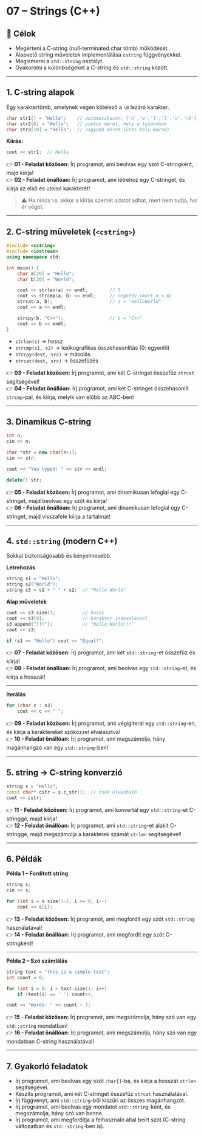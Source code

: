 # 07 – Strings (C++)

## 🎯 Célok

- Megérteni a C-string (null-terminated char tömb) működését.
- Alapvető string műveletek implementálása `cstring` függvényekkel.
- Megismerni a `std::string` osztályt.
- Gyakorolni a különbségeket a C-string és `std::string` között.

---

## 1. C-string alapok

Egy karaktertömb, amelynek végén kötelező a `\0` lezáró karakter.

```cpp
char str1[] = "Hello";    // automatikusan: {'H','e','l','l','o','\0'}
char str2[6] = "Hello";   // pontos méret, hely a lezárónak
char str3[10] = "Hello";  // nagyobb méret (üres hely marad)
```

**Kiírás:**
```cpp
cout << str1;  // Hello
```

👉 **01 - Feladat közösen:** Írj programot, ami beolvas egy szót C-stringként, majd kiírja!  
👉 **02 - Feladat önállóan:** Írj programot, ami létrehoz egy C-stringet, és kiírja az első és utolsó karakterét!

> ⚠️ Ha nincs `\0`, akkor a kiírás szemét adatot adhat, mert nem tudja, hol ér véget.

---

## 2. C-string műveletek (`<cstring>`)

```cpp
#include <cstring>
#include <iostream>
using namespace std;

int main() {
    char a[20] = "Hello";
    char b[20] = "World";

    cout << strlen(a) << endl;        // 5
    cout << strcmp(a, b) << endl;     // negatív (mert H < W)
    strcat(a, b);                     // a = "HelloWorld"
    cout << a << endl;

    strcpy(b, "C++");                 // b = "C++"
    cout << b << endl;
}
```

- `strlen(s)` → hossz
- `strcmp(s1, s2)` → lexikografikus összehasonlítás (0: egyenlő)
- `strcpy(dest, src)` → másolás
- `strcat(dest, src)` → összefűzés

👉 **03 - Feladat közösen:** Írj programot, ami két C-stringet összefűz `strcat` segítségével!  
👉 **04 - Feladat önállóan:** Írj programot, ami két C-stringet összehasonlít `strcmp`-pal, és kiírja, melyik van előbb az ABC-ben!

---

## 3. Dinamikus C-string

```cpp
int n;
cin >> n;

char *str = new char[n+1];
cin >> str;

cout << "You typed: " << str << endl;

delete[] str;
```

👉 **05 - Feladat közösen:** Írj programot, ami dinamikusan lefoglal egy C-stringet, majd beolvas egy szót és kiírja!  
👉 **06 - Feladat önállóan:** Írj programot, ami dinamikusan lefoglal egy C-stringet, majd visszafelé kiírja a tartalmát!

---

## 4. `std::string` (modern C++)

Sokkal biztonságosabb és kényelmesebb.

**Létrehozás**
```cpp
string s1 = "Hello";
string s2("World");
string s3 = s1 + " " + s2;  // "Hello World"
```

**Alap műveletek**
```cpp
cout << s3.size();          // hossz
cout << s3[0];              // karakter indexeléssel
s3.append("!!!");           // "Hello World!!!"
cout << s3;

if (s1 == "Hello") cout << "Equal!";
```

👉 **07 - Feladat közösen:** Írj programot, ami két `std::string`-et összefűz és kiírja!  
👉 **08 - Feladat önállóan:** Írj programot, ami beolvas egy `std::string`-et, és kiírja a hosszát!

---

**Iterálás**
```cpp
for (char c : s3)
    cout << c << " ";
```

👉 **09 - Feladat közösen:** Írj programot, ami végigiterál egy `std::string`-en, és kiírja a karaktereket szóközzel elválasztva!  
👉 **10 - Feladat önállóan:** Írj programot, ami megszámolja, hány magánhangzó van egy `std::string`-ben!

---

## 5. string → C-string konverzió

```cpp
string s = "Hello";
const char* cstr = s.c_str();  // csak olvasható
cout << cstr;
```

👉 **11 - Feladat közösen:** Írj programot, ami konvertál egy `std::string`-et C-stringgé, majd kiírja!  
👉 **12 - Feladat önállóan:** Írj programot, ami `std::string`-et alakít C-stringgé, majd megszámolja a karakterek számát `strlen` segítségével!

---

## 6. Példák

**Példa 1 – Fordított string**
```cpp
string s;
cin >> s;

for (int i = s.size()-1; i >= 0; i--)
    cout << s[i];
```

👉 **13 - Feladat közösen:** Írj programot, ami megfordít egy szót `std::string` használatával!  
👉 **14 - Feladat önállóan:** Írj programot, ami megfordít egy szót C-stringként!

---

**Példa 2 – Szó számlálás**
```cpp
string text = "this is a simple test";
int count = 0;

for (int i = 0; i < text.size(); i++)
    if (text[i] == ' ') count++;

cout << "Words: " << count + 1;
```

👉 **15 - Feladat közösen:** Írj programot, ami megszámolja, hány szó van egy `std::string` mondatban!  
👉 **16 - Feladat önállóan:** Írj programot, ami megszámolja, hány szó van egy mondatban C-string használatával!

---

## 7. Gyakorló feladatok

- Írj programot, ami beolvas egy szót `char[]`-ba, és kiírja a hosszát `strlen` segítségével.
- Készíts programot, ami két C-stringet összefűz `strcat` használatával.
- Írj függvényt, ami `std::string`-ből kiszűri az összes magánhangzót.
- Írj programot, ami beolvas egy mondatot `std::string`-ként, és megszámolja, hány szó van benne.
- Írj programot, ami megfordítja a felhasználó által beírt szót (C-string változatban és `std::string`-ben is).